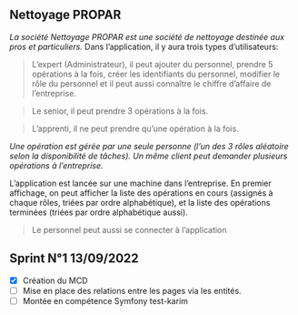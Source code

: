 ##    Nettoyage PROPAR

*La société Nettoyage PROPAR est une société de nettoyage destinée aux pros et particuliers.*
Dans l’application, il y aura trois types d’utilisateurs:

> L’expert (Administrateur), il peut ajouter du personnel, prendre 5 opérations à la fois, créer les identifiants du personnel, modifier le rôle du personnel et il peut aussi connaître le chiffre d’affaire de l’entreprise.

> Le senior, il peut prendre 3 opérations à la fois.

> L’apprenti, il ne peut prendre qu’une opération à la fois.

 *Une opération est gérée par une seule personne (l’un des 3 rôles aléatoire selon la disponibilité de tâches).* 
 *Un même client peut demander plusieurs opérations à l’entreprise.*

L’application est lancée sur une machine dans l’entreprise. 
En premier affichage, on peut afficher la liste des opérations en cours 
(assignés à chaque rôles, triées par ordre alphabétique), et la liste des opérations 
terminées (triées par ordre alphabétique aussi). 

>Le personnel peut aussi se connecter à l’application


## Sprint  N°1   13/09/2022

- [x] Création du MCD 
- [ ] Mise en place des relations entre les pages via les entités. 
- [ ] Montée en compétence Symfony 
test-karim